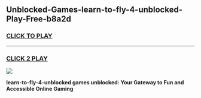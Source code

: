
## Unblocked-Games-learn-to-fly-4-unblocked-Play-Free-b8a2d
<h3>
<a href="https://premium76.site?title=learn-to-fly-4-unblocked&ref=20M">CLICK TO PLAY</a></h3>
<hr>

<h3>
<a href="https://premium76.site?title=learn-to-fly-4-unblocked&ref=20M">CLICK 2 PLAY</a>
  
</h3>

<a href="https://premium76.site?title=learn-to-fly-4-unblocked&ref=19M"><img src="https://clearcache.store/games.png"></a>


**learn-to-fly-4-unblocked games unblocked: Your Gateway to Fun and Accessible Online Gaming**

